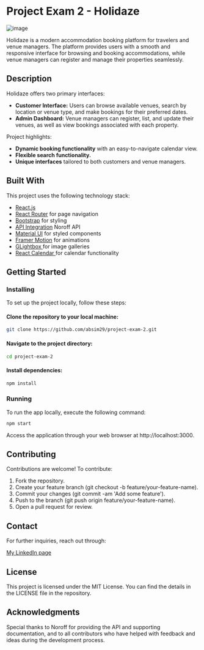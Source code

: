 # Project Exam 2 - Holidaze

![image](/project-exam-2/src/assets/Screenshot%202024-10-07%20at%2014.29.51.png)

Holidaze is a modern accommodation booking platform for travelers and venue managers. The platform provides users with a smooth and responsive interface for browsing and booking accommodations, while venue managers can register and manage their properties seamlessly.

## Description

Holidaze offers two primary interfaces:

- **Customer Interface:** Users can browse available venues, search by location or venue type, and make bookings for their preferred dates.
- **Admin Dashboard:** Venue managers can register, list, and update their venues, as well as view bookings associated with each property.

Project highlights:

- **Dynamic booking functionality** with an easy-to-navigate calendar view.
- **Flexible search functionality.**
- **Unique interfaces** tailored to both customers and venue managers.

## Built With

This project uses the following technology stack:

- [React.js](https://reactjs.org/)
- [React Router](https://reactrouter.com/en/main/start/overview) for page navigation
- [Bootstrap](https://getbootstrap.com) for styling
- [API Integration](https://docs.noroff.dev/docs/v2) Noroff API
- [Material UI](https://mui.com/material-ui/) for styled components
- [Framer Motion](https://mui.com/material-ui/) for animations
- [GLightbox ](https://mui.com/material-ui/) for image galleries
- [React Calendar ](https://www.npmjs.com/package/react-calendar) for calendar functionality

## Getting Started

### Installing

To set up the project locally, follow these steps:

#### Clone the repository to your local machine:

```bash
git clone https://github.com/absim29/project-exam-2.git
```

#### Navigate to the project directory:

```bash
cd project-exam-2
```

#### Install dependencies:

```bash
npm install
```

### Running

To run the app locally, execute the following command:

```bash
npm start
```

Access the application through your web browser at http://localhost:3000.

## Contributing

Contributions are welcome! To contribute:

1. Fork the repository.
2. Create your feature branch (git checkout -b feature/your-feature-name).
3. Commit your changes (git commit -am 'Add some feature').
4. Push to the branch (git push origin feature/your-feature-name).
5. Open a pull request for review.

## Contact

For further inquiries, reach out through:

[My LinkedIn page](https://www.linkedin.com/in/andreea-bianca-simon-front-end-dev/)

## License

This project is licensed under the MIT License. You can find the details in the LICENSE file in the repository.

## Acknowledgments

Special thanks to Noroff for providing the API and supporting documentation, and to all contributors who have helped with feedback and ideas during the development process.
